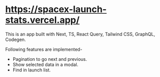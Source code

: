 # https://spacex-launch-stats.vercel.app/

This is an app built with Next, TS, React Query, Tailwind CSS, GraphQL, Codegen.

Following features are implemented-
- Pagination to go next and previous.
- Show selected data in a modal.
- Find in launch list.
